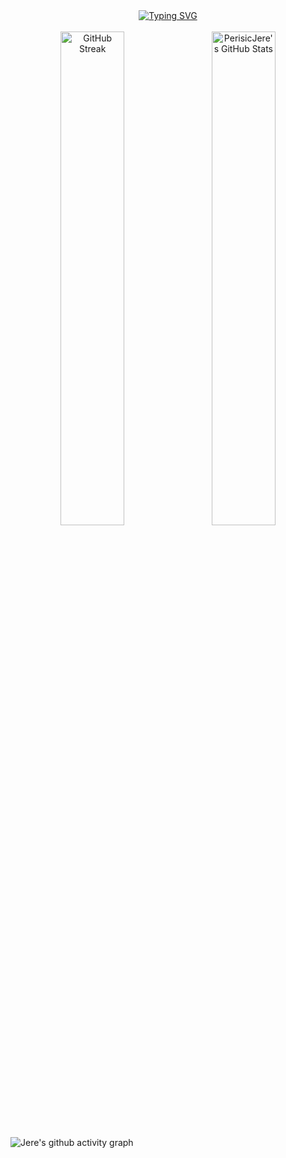 <div align=center>
<a href="https://git.io/typing-svg"><img src="https://readme-typing-svg.demolab.com?font=Fira+Code&duration=3500&pause=500&center=true&vCenter=true&multiline=true&width=750&height=100&lines=Jere+Perisic;Grad+Student+at+Northeastern+University" alt="Typing SVG" /></a>
</div>
<br>
<div align=center>
<a href="https://git.io/streak-stats"><img src="https://streak-stats.demolab.com?user=PerisicJere&theme=tokyonight&card_width=450&card_height=200&background=00000000&border=36BCF7&stroke=36BCF7&ring=36BCF7&fire=EB3400&currStreakNum=36BCF7&sideNums=36BCF7&currStreakLabel=36BCF7&sideLabels=36BCF7&dates=36BCF7" alt="GitHub Streak" style="display:inline-block; width: 45%; height: auto;"/></a> &ensp;
<a href="https://awesome-github-stats.azurewebsites.net/index.html??cardType=level&theme=tokyonight&preferLogin=false&Background=00000000&Text=36BCF7&Title=36BCF7&Ring=36BCF7&Border=36BCF7">    <img  alt="PerisicJere's GitHub Stats" src="https://awesome-github-stats.azurewebsites.net/user-stats/PerisicJere?cardType=level&theme=tokyonight&preferLogin=false&Title=00000000&Background=00000000&Text=36BCF7&Title=36BCF7&Ring=36BCF7&Border=36BCF7" style="display:inline-block; width: 45%; height: auto;;"/>  </a>
</div>

![Jere's github activity graph](https://github-readme-activity-graph.vercel.app/graph?username=PerisicJere&bg_color=00000000&color=36bcf7&line=36bcf7&point=36bcf7&area=true&hide_border=true&hide_title=true)

